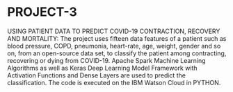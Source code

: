 # PROJECT-3
USING PATIENT DATA TO PREDICT COVID-19 CONTRACTION, RECOVERY AND MORTALITY: The project uses fifteen data features of a patient such as blood pressure, COPD, pneumonia, heart-rate, age, weight, gender and so on, from an open-source data set, to classify the patient among contracting, recovering or dying from COVID-19. Apache Spark Machine Learning Algorithms as well as Keras Deep Learning Model Framework with Activation Functions and Dense Layers are used to predict the classification. The code is executed on the IBM Watson Cloud in PYTHON.
